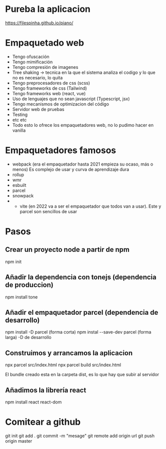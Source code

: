 # Pureba la aplicacion
https://fjlespinha.github.io/piano/
# Empaquetado web

 - Tengo ofuscación 
 - Tengo mimificación
 - Tengo compresión de imagenes
 - Tree shaking -> tecnica en la que el sistema analiza el codigo y lo que no es necesario, lo quita
 - Tengo preprocesadores de css (scss)
 - Tengo frameworks de css (Tailwind)
 - Tengo frameworks web (react, vue)
 - Uso de lenguajes que no sean javascript (Typescript, jsx)
 - Tengo mecanismos de optimizacion del código
 - Servidor web de pruebas
 - Testing
 - etc etc
 - Todo esto lo ofrece los empaquetadores web, no lo pudimo hacer en vanilla

# Empaquetadores famosos

- webpack (era el empaquetador hasta 2021 empieza su ocaso, más o menos) Es complejo de usar y curva de aprendizaje dura
- rollup
- wmr
- esbuilt
- parcel
- snowpack
- * vite (en 2022 va a ser el empaquetador que todos van a usar). Este y parcel son sencillos de usar

# Pasos

## Crear un proyecto node a partir de npm
npm init 

## Añadir la dependencia con tonejs (dependencia de produccion)
npm install tone

## Añadir el empaquetador parcel (dependencia de desarrollo)
npm install -D parcel (forma corta)
npm instal --save-dev parcel (forma larga)
-D de desarrollo

## Construimos y arrancamos la aplicacion
npx parcel src/index.html
npx parcel build src/index.html

El bundle creado esta en la carpeta dist, es lo que hay que subir al servidor

## Añadimos la librería react
npm install react react-dom

# Comitear a github
git init
git add .
git commit -m "mesage"
git remote add origin url
git push origin master

